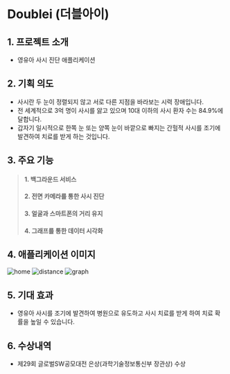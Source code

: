 Doublei (더블아이)
=

## 1. 프로젝트 소개
- 영유아 사시 진단 애플리케이션

## 2. 기획 의도
- 사시란 두 눈이 정렬되지 않고 서로 다른 지점을 바라보는 시력 장애입니다.
- 전 세계적으로 3억 명이 사시를 앓고 있으며 10대 이하의 사시 환자 수는 84.9%에 달합니다.
- 갑자기 일시적으로 한쪽 눈 또는 양쪽 눈이 바깥으로 빠지는 간헐적 사시를 조기에 발견하여 치료를 받게 하는 것입니다.

## 3. 주요 기능
> #### 1. 백그라운드 서비스
> #### 2. 전면 카메라를 통한 사시 진단
> #### 3. 얼굴과 스마트폰의 거리 유지
> #### 4. 그래프를 통한 데이터 시각화

## 4. 애플리케이션 이미지
![home](C:\Users\Yookmoonsu\Desktop\SW발표자료\home.png)
![distance](C:\Users\Yookmoonsu\Desktop\SW발표자료\distance.png)
![graph](C:\Users\Yookmoonsu\Desktop\SW발표자료\graph.jpg)

## 5. 기대 효과
- 영유아 사시를 조기에 발견하여 병원으로 유도하고 사시 치료를 받게 하여 치료 확률을 높일 수 있습니다.

## 6. 수상내역
- 제29회 글로벌SW공모대전 은상(과학기술정보통신부 장관상) 수상
